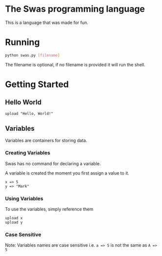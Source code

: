 # The Swas programming language
This is a language that was made for fun.

# Running 
```bash
python swas.py [filename]
```
The filename is optional, if no filename is provided it will run the shell.

# Getting Started

## Hello World
```
upload "Hello, World!"
```

## Variables
Variables are containers for storing data.

### Creating Variables
Swas has no command for declaring a variable.

A variable is created the moment you first assign a value to it.

```
x => 5
y => "Mark"
```

### Using Variables
To use the variables, simply reference them

```
upload x
upload y
```

### Case Sensitive 
Note: Variables names are case sensitive i.e. `a => 5` is not the same as `A => 5`
